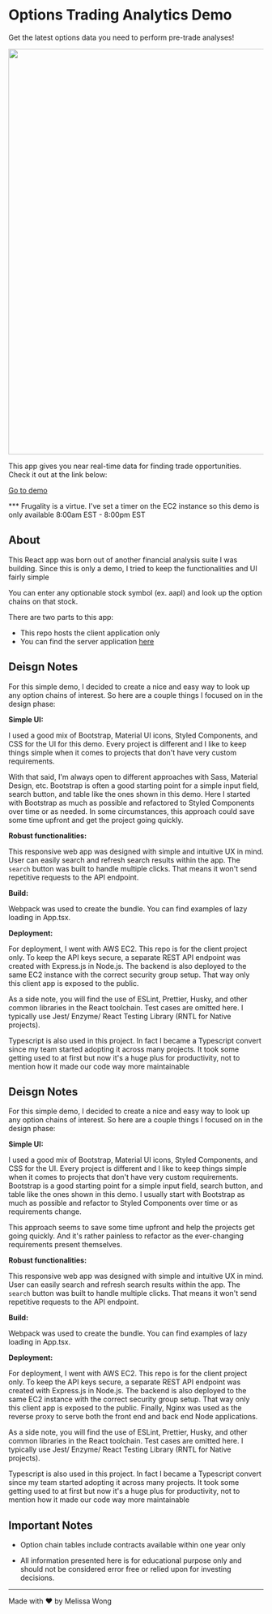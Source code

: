 # Options Trading Analytics Demo

Get the latest options data you need to perform pre-trade analyses!

<img src="https://i.ibb.co/128Cnj6/options-project-gif.gif" width="800" />

This app gives you near real-time data for finding trade opportunities. Check it out at the link below:

[Go to demo](http://52.39.121.151/)

*** Frugality is a virtue. I've set a timer on the EC2 instance so this demo is only available 8:00am EST - 8:00pm EST

## About

This React app was born out of another financial analysis suite I was building. Since this is only a demo, I tried to keep the functionalities and UI fairly simple

You can enter any optionable stock symbol (ex. aapl) and look up the option chains on that stock.

There are two parts to this app:

- This repo hosts the client application only
- You can find the server application [here](https://github.com/melissakw/optionsServer)

## Deisgn Notes

For this simple demo, I decided to create a nice and easy way to look up any option chains of interest. So here are a couple things I focused on in the design phase:

**Simple UI:**

I used a good mix of Bootstrap, Material UI icons, Styled Components, and CSS for the UI for this demo. Every project is different and I like to keep things simple when it comes to projects that don't have very custom requirements.

With that said, I'm always open to different approaches with Sass, Material Design, etc. Bootstrap is often a good starting point for a simple input field, search button, and table like the ones shown in this demo. Here I started with Bootstrap as much as possible and refactored to Styled Components over time or as needed. In some circumstances, this approach could save some time upfront and get the project going quickly.

**Robust functionalities:**

This responsive web app was designed with simple and intuitive UX in mind. User can easily search and refresh search results within the app. The `search` button was built to handle multiple clicks. That means it won't send repetitive requests to the API endpoint.

**Build:**

Webpack was used to create the bundle. You can find examples of lazy loading in App.tsx.

**Deployment:**

For deployment, I went with AWS EC2. This repo is for the client project only. To keep the API keys secure, a separate REST API endpoint was created with Express.js in Node.js. The backend is also deployed to the same EC2 instance with the correct security group setup. That way only this client app is exposed to the public.

As a side note, you will find the use of ESLint, Prettier, Husky, and other common libraries in the React toolchain. Test cases are omitted here. I typically use Jest/ Enzyme/ React Testing Library (RNTL for Native projects).

Typescript is also used in this project. In fact I became a Typescript convert since my team started adopting it across many projects. It took some getting used to at first but now it's a huge plus for productivity, not to mention how it made our code way more maintainable

## Deisgn Notes

For this simple demo, I decided to create a nice and easy way to look up any option chains of interest. So here are a couple things I focused on in the design phase:

**Simple UI:**

I used a good mix of Bootstrap, Material UI icons, Styled Components, and CSS for the UI. Every project is different and I like to keep things simple when it comes to projects that don't have very custom requirements. Bootstrap is a good starting point for a simple input field, search button, and table like the ones shown in this demo. I usually start with Bootstrap as much as possible and refactor to Styled Components over time or as requirements change.

This approach seems to save some time upfront and help the projects get going quickly. And it's rather painless to refactor as the ever-changing requirements present themselves. 
 
**Robust functionalities:**

This responsive web app was designed with simple and intuitive UX in mind. User can easily search and refresh search results within the app. The ```search``` button was built to handle multiple clicks. That means it won't send repetitive requests to the API endpoint.

**Build:**

Webpack was used to create the bundle. You can find examples of lazy loading in App.tsx.

**Deployment:**

For deployment, I went with AWS EC2. This repo is for the client project only. To keep the API keys secure, a separate REST API endpoint was created with Express.js in Node.js. The backend is also deployed to the same EC2 instance with the correct security group setup. That way only this client app is exposed to the public. Finally, Nginx was used as the reverse proxy to serve both the front end and back end Node applications.

As a side note, you will find the use of ESLint, Prettier, Husky, and other common libraries in the React toolchain. Test cases are omitted here. I typically use Jest/ Enzyme/ React Testing Library (RNTL for Native projects).

Typescript is also used in this project. In fact I became a Typescript convert since my team started adopting it across many projects. It took some getting used to at first but now it's a huge plus for productivity, not to mention how it made our code way more maintainable 


## Important Notes

- Option chain tables include contracts available within one year only

- All information presented here is for educational purpose only and should not be considered error free or relied upon for investing decisions.

---

Made with ❤️ by Melissa Wong
